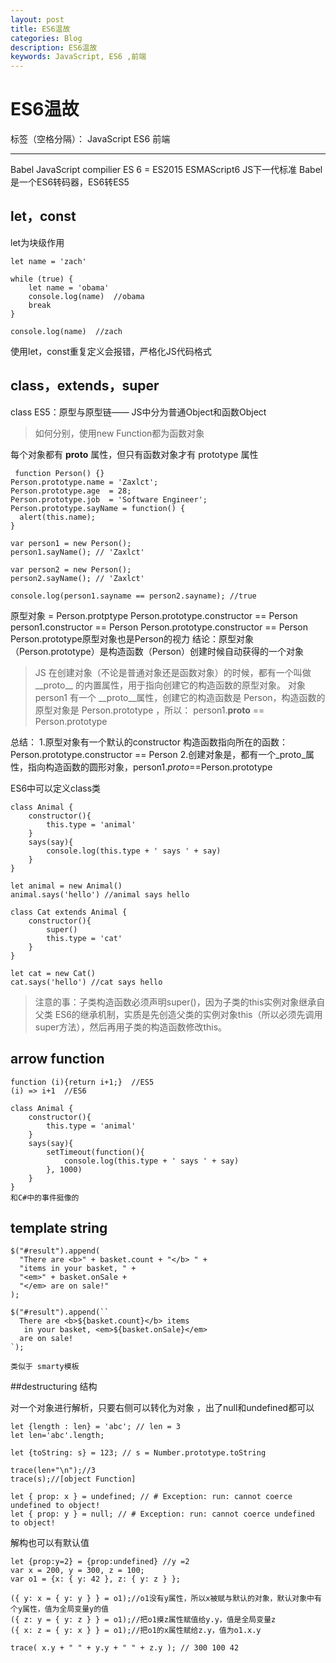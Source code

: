 ```yaml
---
layout: post
title: ES6温故
categories: Blog
description: ES6温故
keywords: JavaScript, ES6 ,前端
---
```

# ES6温故

标签（空格分隔）： JavaScript ES6 前端

---


Babel
JavaScript compilier
ES 6 = ES2015
ESMAScript6 JS下一代标准
Babel是一个ES6转码器，ES6转ES5
## let，const
let为块级作用
```  
let name = 'zach'

while (true) {
    let name = 'obama'
    console.log(name)  //obama
    break
}

console.log(name)  //zach 
```  
使用let，const重复定义会报错，严格化JS代码格式

## class，extends，super  

class
ES5：原型与原型链——
JS中分为普通Object和函数Object
> 如何分别，使用new Function都为函数对象
  
  每个对象都有 __proto__ 属性，但只有函数对象才有 prototype 属性
```  
 function Person() {}
Person.prototype.name = 'Zaxlct';
Person.prototype.age  = 28;
Person.prototype.job  = 'Software Engineer';
Person.prototype.sayName = function() {
  alert(this.name);
}
  
var person1 = new Person();
person1.sayName(); // 'Zaxlct'

var person2 = new Person();
person2.sayName(); // 'Zaxlct'

console.log(person1.sayname == person2.sayname); //true  
```  
原型对象 = Person.protptype
Person.prototype.constructor == Person 
person1.constructor == Person
Person.prototype.constructor == Person
Person.prototype原型对象也是Person的视力
结论：原型对象（Person.prototype）是构造函数（Person）创建时候自动获得的一个对象   
 
>JS 在创建对象（不论是普通对象还是函数对象）的时候，都有一个叫做__proto__ 的内置属性，用于指向创建它的构造函数的原型对象。
对象 person1 有一个 __proto__属性，创建它的构造函数是 Person，构造函数的原型对象是 Person.prototype ，所以：
person1.__proto__ == Person.prototype


总结：
1.原型对象有一个默认的constructor 构造函数指向所在的函数：Person.prototype.constructor == Person 
2.创建对象是，都有一个_proto_属性，指向构造函数的圆形对象，person1._proto_==Person.prototype


ES6中可以定义class类 
``` 
class Animal {
    constructor(){
        this.type = 'animal'
    }
    says(say){
        console.log(this.type + ' says ' + say)
    }
}

let animal = new Animal()
animal.says('hello') //animal says hello

class Cat extends Animal {
    constructor(){
        super()
        this.type = 'cat'
    }
}

let cat = new Cat()
cat.says('hello') //cat says hello
```
> 注意的事：子类构造函数必须声明super()，因为子类的this实例对象继承自父类
ES6的继承机制，实质是先创造父类的实例对象this（所以必须先调用super方法），然后再用子类的构造函数修改this。  


## arrow function  
```  
function (i){return i+1;}  //ES5
(i) => i+1  //ES6  

class Animal {
    constructor(){
        this.type = 'animal'
    }
    says(say){
        setTimeout(function(){
            console.log(this.type + ' says ' + say)
        }, 1000)
    }
}
和C#中的事件挺像的
```  


## template string  
```  
$("#result").append(
  "There are <b>" + basket.count + "</b> " +
  "items in your basket, " +
  "<em>" + basket.onSale +
  "</em> are on sale!"
);

$("#result").append(``
  There are <b>${basket.count}</b> items
   in your basket, <em>${basket.onSale}</em>
  are on sale!
`);

类似于 smarty模板
```

##destructuring  结构

对一个对象进行解析，只要右侧可以转化为对象 ，出了null和undefined都可以
```  
let {length : len} = 'abc'; // len = 3  
let len='abc'.length;

let {toString: s} = 123; // s = Number.prototype.toString  
          
trace(len+"\n");//3  
trace(s);//[object Function]  
  
let { prop: x } = undefined; // # Exception: run: cannot coerce undefined to object!  
let { prop: y } = null; // # Exception: run: cannot coerce undefined to object!  
```
解构也可以有默认值
```  
let {prop:y=2} = {prop:undefined} //y =2  
var x = 200, y = 300, z = 100;  
var o1 = {x: { y: 42 }, z: { y: z } };  
  
({ y: x = { y: y } } = o1);//o1没有y属性，所以x被赋与默认的对象，默认对象中有个y属性，值为全局变量y的值  
({ z: y = { y: z } } = o1);//把o1摸z属性赋值给y.y，值是全局变量z  
({ x: z = { y: x } } = o1);//把o1的x属性赋给z.y，值为o1.x.y  
  
trace( x.y + " " + y.y + " " + z.y ); // 300 100 42  
```
